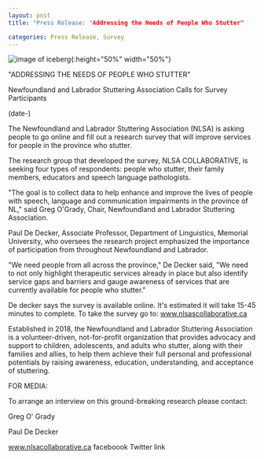 ```yaml
---
layout: post
title: "Press Release: "Addressing the Needs of People Who Stutter"

categories: Press Release, Survey
---
```


![image of iceberg](./nlsacollaborative/noun_Iceberg_2258187_logo.png){:height="50%" width="50%"}

"ADDRESSING THE NEEDS OF PEOPLE WHO STUTTER"

Newfoundland and Labrador Stuttering Association Calls for Survey Participants

(date-)

The Newfoundland and Labrador Stuttering Association (NLSA) is asking people to go online and fill out a research survey that will improve services for people in the province who stutter.

The research group that developed the survey, NLSA COLLABORATIVE, is seeking four types of respondents: people who stutter, their family members, educators and speech language pathologists.

"The goal is to collect data to help enhance and improve the lives of people with speech, language and communication impairments in the province of NL," said Greg O'Grady, Chair, Newfoundland and Labrador Stuttering Association.

Paul De Decker,  Associate Professor, Department of Linguistics, Memorial University, who oversees the research project emphasized the importance of participation from throughout Newfoundland and Labrador.

"We need people from all across the province," De Decker said, "We need to not only highlight therapeutic services already in place but also identify service gaps and barriers and gauge awareness of services that are currently available for people who stutter."

De decker says the survey is available online.
It's estimated it will take 15-45 minutes to complete.
To take the survey go to: www.nlsascollaborative.ca

Established in 2018, the Newfoundland and Labrador Stuttering Association is a volunteer-driven, not-for-profit organization that provides advocacy and support to children, adolescents, and adults who stutter, along with their families and allies, to help them achieve their full personal and professional potentials by raising awareness, education, understanding, and acceptance of stuttering.

FOR MEDIA:

To arrange an interview on this ground-breaking research please contact:

Greg O' Grady

Paul De Decker


www.nlsacollaborative.ca
faceboook
Twitter link

